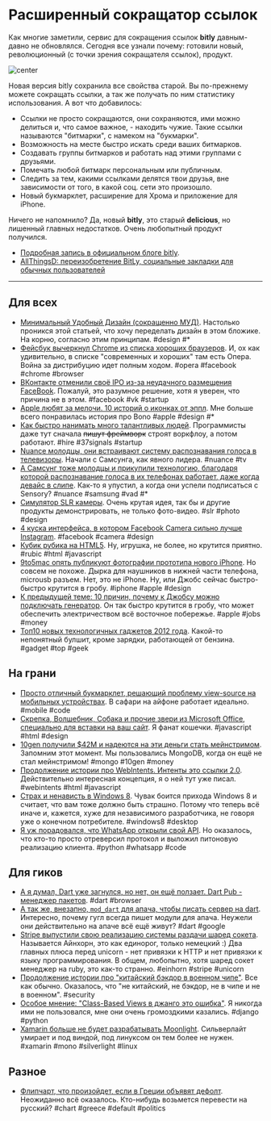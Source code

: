 # Расширенный сокращатор ссылок

Как многие заметили, сервис для сокращения ссылок **bitly** давным-давно не обновлялся. Сегодня все узнали почему: готовили новый, революционный (с точки зрения сокращателя ссылок), продукт.

![center](http://chyo.ru/testbundle.png)

Новая версия bitly сохранила все свойства старой. Вы по-прежнему можете сокращать ссылки, а так же получать по ним статистику использования. А вот что добавилось:

* Ссылки не просто сокращаются, они сохраняются, ими можно делиться и, что самое важное, - находить чужие. Такие ссылки называются "битмарки", с намеком на "букмарки".
* Возможность на месте быстро искать среди ваших битмарков.
* Создавать группы битмарков и работать над этими группами с друзьями.
* Помечать любой битмарк персональным или публичным.
* Следить за тем, какими ссылками делятся твои друзья, вне зависимости от того, в какой соц. сети это произошло.
* Новый букмарклет, расширение для Хрома и приложение для iPhone.

Ничего не напомнило? Да, новый **bitly**, это старый **delicious**, но лишенный главных недостатков. Очень любопытный продукт получился.

* [Подробная запись в официальном блоге bitly](http://blog.bitly.com/post/23998132587/welcome-to-the-new-bitly).
* [AllThingsD: переизобретение BitLy, социальные закладки для обычных пользователей](http://allthingsd.com/20120529/the-reinvention-of-bitly-a-social-bookmarking-site-for-mainstream-users/)

-----

## Для всех
* [Минимальный Удобный Дизайн (сокращенно МУД)](http://www.smashingmagazine.com/2012/05/29/mud-minimum-usable-design/). Настолько проникся этой статьей, что хочу переделать дизайн в этом бложике. На корню, согласно этим принципам. #design #*
* [Фейсбук вычеркнул Chrome из списка хороших браузеров](http://www.zurb.com/article/991/facebooks-unsupported-browsers-whats-goin). И, ох как удивительно, в списке "современных и хороших" там есть Опера. Война за дистрибуцию идет полным ходом. #opera #facebook #chrome #browser
* [ВКонтакте отменили своё IPO из-за неудачного размещения FaceBook](http://blogs.wsj.com/emergingeurope/2012/05/29/russian-social-network-cancels-ipo-after-facebook-woes/). Пожалуй, это разумное решение, хотя я уверен, что причина не в этом. #facebook #vk #startup
* [Apple любят за мелочи. 10 историй о иконках от эппл](http://thenextweb.com/apple/2012/05/28/the-interesting-secret-stories-behind-10-apple-icons/). Мне больше всего понравилась история про Bono #apple #design #*
* [Как быстро нанимать много талантливых людей](http://ryanleecarson.tumblr.com/post/23990414000/how-to-hire-a-lot-of-talented-people-very-quickly). Программисты даже тут сначала <del>пишут фреймворк</del> строят воркфлоу, а потом работают. #hire #37signals #startup
* [Nuance молодцы, они встраивают систему распознавания голоса в телевизоры](http://www.kurzweilai.net/where-speech-recognition-is-going). Начали с Самсунга, как явного лидера. #nuance #tv
* [А Самсунг тоже молодцы и прикупили технологию, благодаря которой распознавание голоса в их телефонах работает, даже когда девайс в слипе](http://mashable.com/2012/05/29/sensory-galaxy-s-iii/). Как-то я упустил, а когда они успели подписаться с Sensory? #nuance #samsung #vad #*
* [Симулятор SLR камеры](http://camerasim.com/camera-simulator/). Очень крутая идея, так бы и другие продукты демонстрировать, не только фото-видео. #slr #photo #design
* [4 куска интерфейса, в котором Facebook Camera сильно лучше Instagram](http://www.fastcodesign.com/1669898/4-ui-lessons-for-instagram-from-facebook-s-new-instagram-clone). #facebook #camera #design
* [Кубик рубика на HTML5](http://html5rubik.com/). Ну, игрушка, не более, но  крутится приятно. #rubic #html #javascript
* [9to5mac опять публикуют фотографии прототипа нового iPhone](http://9to5mac.com/2012/05/29/photos-black-and-white-next-generation-metal-iphone-backs-mini-dock-taller-screen-moved-earphone-jack-present/). Но совсем не похоже. Дырка для наушников в нижней части телефона, microusb разъем. Нет, это не iPhone. Ну, или Джобс сейчас быстро-быстро крутится в гробу. #iphone #apple #design
* [К предыдущей теме: 10 причин, почему к Джобсу можно подключать генератор](http://gizmodo.com/5913071/10-changes-that-must-have-steve-jobs-rolling-in-his-grave). Он так быстро крутится в гробу, что может обеспечить электричеством всё восточное побережье. #apple #jobs #money
* [Топ10 новых технологичных гаджетов 2012 года](http://www.toptensthings.com/2012/05/top-10-new-tech-gadgets-2012-2/). Какой-то непонятный булшит, кроме зарядки, работающей от бензина. #gadget #top #geek


## На грани
* [Просто отличный букмарклет, решающий проблему view-source на мобильных устройствах](http://snoopy.allmarkedup.com/). В сафари на айфоне работает идеально. #mobile #code
* [Скрепка, Волшебник, Собака и прочие звери из Microsoft Office, специально для вставки на ваш сайт](http://www.smore.com/clippy-js). Я фанат кошечки. #javascript #html #design
* [10gen получили $42М и надеются на эти деньги стать мейнстримом](http://gigaom.com/cloud/with-42m-more-10gen-wants-to-take-mongodb-mainstream/). Запомним этот момент. Мы пользовались MongoDB, когда он ещё не стал мейнстримом! #mongo #10gen #money
* [Продолжение истории про WebIntents. Интенты это ссылки 2.0](http://blog.superfeedr.com/webintents-links2/). Действительно интересная концепция, я о ней тут уже писал. #webintents #html #javascript
* [Страх и ненависть в Windows 8](http://mobileopportunity.blogspot.com/2012/05/fear-and-loathing-and-windows-8.html). Чувак боится прихода Windows 8 и считает, что вам тоже должно быть страшно. Потому что теперь всё иначе и, кажется, хуже для независимого разработчика, не говоря уже о конечном потребителе. #windows8 #desktop
* [Я уж порадовался, что WhatsApp открыли свой API](https://github.com/venomous0x/WhatsAPI). Но оказалось, что кто-то просто отреверсил протокол и выложил питоновую реализацию клиента. #python #whatsapp #code

## Для гиков
* [А я думал, Dart уже загнулся, но нет, он ещё ползает. Dart Pub - менеджер пакетов](http://japhr.blogspot.com/2012/05/dart-pub-for-local-development.html). #dart #browser
* [А так же, внезапно, `mod_dart` для апача, чтобы писать сервер на dart](http://webdev360.com/dart-goes-server-side-with-mod-dart-apache-module-42926.html). Интересно, почему гугл всегда пишет модули для апача. Неужели они действительно на апаче всё ещё живут? #dart #google
* [Stripe выпустили свою реализацию системы раздачи шаред сокета](https://stripe.com/blog/meet-einhorn).  Называется Айнхорн, это как единорог, только немецкий :) Два главных плюса перед unicorn - нет привязки к HTTP и нет привязки к языку программирования. В общем, любопытно, хотя шаред сокет менеджер на ruby, это как-то странно. #einhorn #stripe #unicorn
* [Продолжение истории про "китайский бэкдор в военном чипе"](http://erratasec.blogspot.com/2012/05/bogus-story-no-chinese-backdoor-in.html). Все как обычно. Оказалось, что "не китайский, не бэкдор, не в чипе и не в военном". #security
* [Особое мнение: "Class-Based Views в джанго это ошибка"](http://lukeplant.me.uk/blog/posts/djangos-cbvs-were-a-mistake/). Я никогда ими не пользовался, мне они очень громоздкими казались. #django #python
* [Xamarin больше не будет разрабатывать Moonlight](http://www.zdnet.com/blog/microsoft/xamarin-abandons-its-silverlight-for-linux-technology/12797).  Сильверлайт умирает и под виндой, под линуксом он тем более не нужен. #xamarin #mono #silverlight #linux

## Разное
* [Флипчарт, что произойдет, если в Греции объявят дефолт](http://www.marketplace.org/topics/world/easy-street/what-happens-if-greece-defaults-flow-chart). Неожиданно всё оказалось. Кто-нибудь возьмется перевести на русский? #chart #greece #default #politics


